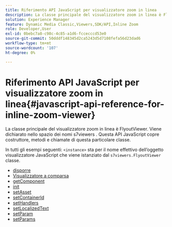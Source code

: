 ```yaml
---
title: Riferimento API JavaScript per visualizzatore zoom in linea
description: La classe principale del visualizzatore zoom in linea è FlyoutViewer. Viene dichiarato nello spazio dei nomi s7viewers . Questa API JavaScript copre costruttore, metodi e chiamate di questa particolare classe.
solution: Experience Manager
feature: Dynamic Media Classic,Viewers,SDK/API,Inline Zoom
role: Developer,User
exl-id: 0bebc7a8-c98c-4c85-a1d6-fccecccd53e0
source-git-commit: 50dddf148345d2ca5243d5d7108fefa56d23dad6
workflow-type: tm+mt
source-wordcount: '107'
ht-degree: 0%

---
```


# Riferimento API JavaScript per visualizzatore zoom in linea{#javascript-api-reference-for-inline-zoom-viewer}

La classe principale del visualizzatore zoom in linea è FlyoutViewer. Viene dichiarato nello spazio dei nomi s7viewers . Questa API JavaScript copre costruttore, metodi e chiamate di questa particolare classe.

In tutti gli esempi seguenti: `<instance>` sta per il nome effettivo dell’oggetto visualizzatore JavaScript che viene istanziato dal `s7viewers.FlyoutViewer` classe.

* [disporre](r-html5-inlinezoom-viewer-javascriptapiref-dispose.md)
* [Visualizzatore a comparsa](r-html5-inlinezoom-viewer-javascriptapiref-inlinezoomviewer.md)
* [getComponent](r-html5-inlinezoom-viewer-javascriptapiref-getcomponent.md)
* [init](r-html5-inlinezoom-viewer-javascriptapiref-init.md)
* [setAsset](r-html5-inlinezoom-viewer-javascriptapiref-setasset.md)
* [setContainerId](r-html5-inlinezoom-viewer-javascriptapiref-.setcontainerid.md)
* [setHandlers](r-html5-inlinezoom-viewer-javascriptapiref-sethandlers.md)
* [setLocalizedText](r-html5-inlinezoom-viewer-javascriptapiref-setlocalizedtexts.md)
* [setParam](r-html5-inlinezoom-viewer-javascriptapiref-setparam.md)
* [setParams](r-html5-inlinezoom-viewer-javascriptapiref-setparams.md)
